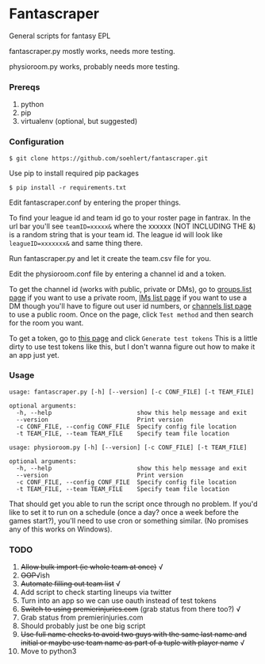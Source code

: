 # Fantascraper
General scripts for fantasy EPL

fantascraper.py mostly works, needs more testing.

physioroom.py works, probably needs more testing.

### Prereqs

1. python
2. pip
3. virtualenv (optional, but suggested)

### Configuration

```
$ git clone https://github.com/soehlert/fantascraper.git
```

Use pip to install required pip packages
```
$ pip install -r requirements.txt
```

Edit fantascraper.conf by entering the proper things.

To find your league id and team id go to your roster page in fantrax. In the url bar you'll see `teamID=xxxxx&` where the xxxxxx (NOT INCLUDING THE &) is a random string that is your team id. The league id will look like `leagueID=xxxxxxx&` and same thing there.

Run fantascraper.py and let it create the team.csv file for you.

Edit the physioroom.conf file by entering a channel id and a token.

To get the channel id (works with public, private or DMs), go to [groups.list page](https://api.slack.com/methods/groups.list/test) if you want to use a private room, [IMs list page](https://api.slack.com/methods/im.list/test) if you want to use a DM though you'll have to figure out user id numbers, or [channels list page](https://api.slack.com/methods/channels.list/test) to use a public room. Once on the page, click `Test method` and then search for the room you want.

To get a token, go to [this page](https://api.slack.com/web) and click `Generate test tokens` This is a little dirty to use test tokens like this, but I don't wanna figure out how to make it an app just yet.

### Usage

```
usage: fantascraper.py [-h] [--version] [-c CONF_FILE] [-t TEAM_FILE]

optional arguments:
  -h, --help                        show this help message and exit
  --version                         Print version
  -c CONF_FILE, --config CONF_FILE  Specify config file location
  -t TEAM_FILE, --team TEAM_FILE    Specify team file location
```

```
usage: physioroom.py [-h] [--version] [-c CONF_FILE] [-t TEAM_FILE]

optional arguments:
  -h, --help                        show this help message and exit
  --version                         Print version
  -c CONF_FILE, --config CONF_FILE  Specify config file location
  -t TEAM_FILE, --team TEAM_FILE    Specify team file location
```

That should get you able to run the script once through no problem. If you'd like to set it to run on a schedule (once a day? once a week before the games start?), you'll need to use cron or something similar. (No promises any of this works on Windows).

### TODO

1. ~~Allow bulk import (ie whole team at once)~~ √
2. ~~OOP~~√ish
3. ~~Automate filling out team list~~ √
4. Add script to check starting lineups via twitter
5. Turn into an app so we can use oauth instead of test tokens
6. ~~Switch to using premierinjuries.com~~ (grab status from there too?) √
7. Grab status from premierinjuries.com
8. Should probably just be one big script
9. ~~Use full name checks to avoid two guys with the same last name and initial or maybe use team name as part of a tuple with player name~~ √
10. Move to python3
